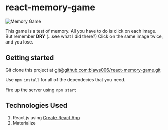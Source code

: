 # react-memory-game

![Memory Game](https://media.giphy.com/media/4ZvvtLrcgC6kuBCaJO/giphy.gif)

This game is a test of memory. All you have to do is click on each image. But remember **DRY** (...see what I did there?) Click on the same image twice, and you lose.

## Getting started

Git clone this project at [git@github.com:blaws006/react-memory-game.git](git@github.com:blaws006/react-memory-game.git)

Use `npm install` for all of the dependecies that you need.

Fire up the server using `npm start`

## Technologies Used
1. React.js using [Create React App](https://facebook.github.io/create-react-app/)
1. Materialize